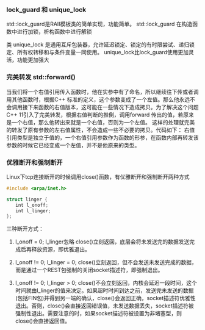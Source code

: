 

### lock_guard 和 unique_lock
std::lock_guard是RAII模板类的简单实现，功能简单。
std::lock_guard 在构造函数中进行加锁，析构函数中进行解锁

类 unique_lock 是通用互斥包装器，允许延迟锁定、锁定的有时限尝试、递归锁定、所有权转移和与条件变量一同使用。
unique_lock比lock_guard使用更加灵活，功能更加强大

### 完美转发 std::forward()
当我们将一个右值引用传入函数时，他在实参中有了命名，所以继续往下传或者调用其他函数时，根据C++ 标准的定义，这个参数变成了一个左值。那么他永远不会调用接下来函数的右值版本，这可能在一些情况下造成拷贝。为了解决这个问题 C++ 11引入了完美转发，根据右值判断的推倒，调用forward 传出的值，若原来是一个右值，那么他转出来就是一个右值，否则为一个左值。
这样的处理就完美的转发了原有参数的左右值属性，不会造成一些不必要的拷贝。代码如下：
右值引用类型是独立于值的，一个右值引用参数作为函数的形参，在函数内部再转发该参数的时候它已经变成一个左值，并不是他原来的类型。

### 优雅断开和强制断开
Linux下tcp连接断开的时候调用close()函数，有优雅断开和强制断开两种方式
```C
#include <arpa/inet.h>

struct linger {
　　int l_onoff;
　　int l_linger;
};
```
三种断开方式：
1. l_onoff = 0; l_linger忽略
close()立刻返回，底层会将未发送完的数据发送完成后再释放资源，即优雅退出。

2. l_onoff != 0; l_linger = 0;
close()立刻返回，但不会发送未发送完成的数据，而是通过一个REST包强制的关闭socket描述符，即强制退出。

3. l_onoff != 0; l_linger > 0;
close()不会立刻返回，内核会延迟一段时间，这个时间就由l_linger的值来决定。如果超时时间到达之前，发送完未发送的数据(包括FIN包)并得到另一端的确认，close()会返回正确，socket描述符优雅性退出。否则，close()会直接返回错误值，未发送数据丢失，socket描述符被强制性退出。需要注意的时，如果socket描述符被设置为非堵塞型，则close()会直接返回值。